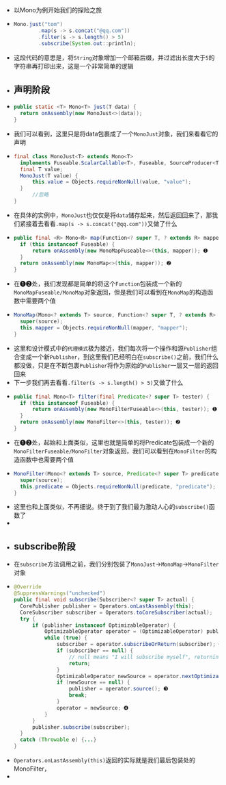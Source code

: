 - 以Mono为例开始我们的探险之旅
- ```java
  Mono.just("tom")
          .map(s -> s.concat("@qq.com"))
          .filter(s -> s.length() > 5)
          .subscribe(System.out::println);
  ```
- 这段代码的意思是，将`String`对象增加一个邮箱后缀，并过滤出长度大于`5`的字符串再打印出来，这是一个非常简单的逻辑
- ## 声明阶段
- ```java
  public static <T> Mono<T> just(T data) {
  	return onAssembly(new MonoJust<>(data));
  }
  ```
- 我们可以看到，这里只是将data包裹成了一个`MonoJust`对象，我们来看看它的声明
- ```java
  final class MonoJust<T> extends Mono<T> 
  	implements Fuseable.ScalarCallable<T>, Fuseable, SourceProducer<T>  {
  	final T value;
  	MonoJust(T value) {
  		this.value = Objects.requireNonNull(value, "value");
  	}
    	//忽略
  }
  ```
- 在具体的实例中，`MonoJust`也仅仅是将`data`储存起来，然后返回回来了，那我们紧接着去看看`.map(s -> s.concat("@qq.com"))`又做了什么
- ```java
  public final <R> Mono<R> map(Function<? super T, ? extends R> mapper) {
  	if (this instanceof Fuseable) {
  		return onAssembly(new MonoMapFuseable<>(this, mapper)); ➊
  	}
  	return onAssembly(new MonoMap<>(this, mapper)); ➋
  }
  ```
- 在➊➋处，我们发现都是简单的将这个`Function`包装成一个新的`MonoMapFuseable/MonoMap`对象返回，但是我们可以看到在`MonoMap`的构造函数中需要两个值
- ```java
  MonoMap(Mono<? extends T> source, Function<? super T, ? extends R> mapper) {
  	super(source);
  	this.mapper = Objects.requireNonNull(mapper, "mapper");
  }
  ```
- 这里和设计模式中的`代理模式`极为接近，我们每次将一个操作和源`Publisher`组合变成一个新`Publisher`，到这里我们已经明白在`subscribe()`之前，我们什么都没做，只是在不断包裹`Publisher`将作为原始的`Publisher`一层又一层的返回回来
- 下一步我们再去看看`.filter(s -> s.length() > 5)`又做了什么
- ```java
  public final Mono<T> filter(final Predicate<? super T> tester) {
  	if (this instanceof Fuseable) {
  		return onAssembly(new MonoFilterFuseable<>(this, tester)); ➊
  	}
  	return onAssembly(new MonoFilter<>(this, tester)); ➋
  }
  ```
- 在➊➋处，起始和上面类似，这里也就是简单的将Predicate包装成一个新的`MonoFilterFuseable/MonoFilter`对象返回，我们可以看到在`MonoFilter`的构造函数中也需要两个值
- ```java
  MonoFilter(Mono<? extends T> source, Predicate<? super T> predicate) {
  	super(source);
  	this.predicate = Objects.requireNonNull(predicate, "predicate");
  }
  ```
- 这里也和上面类似，不再细说。终于到了我们最为激动人心的`subscribe()`函数了
-
- ## subscribe阶段
- 在`subscribe`方法调用之前，我们分别包装了`MonoJust`->`MonoMap`->`MonoFilter`对象
- ```java
  @Override
  @SuppressWarnings("unchecked")
  public final void subscribe(Subscriber<? super T> actual) {
  	CorePublisher publisher = Operators.onLastAssembly(this);
  	CoreSubscriber subscriber = Operators.toCoreSubscriber(actual);
  	try {
  		if (publisher instanceof OptimizableOperator) {
  			OptimizableOperator operator = (OptimizableOperator) publisher;
  			while (true) {
  				subscriber = operator.subscribeOrReturn(subscriber); ➊
  				if (subscriber == null) {
  					// null means "I will subscribe myself", returning...
  					return;
  				}
  				OptimizableOperator newSource = operator.nextOptimizableSource(); ➋
  				if (newSource == null) {
  					publisher = operator.source(); ➌
  					break;
  				}
  				operator = newSource; ➍
  			}
  		}
  		publisher.subscribe(subscriber);
  	}
  	catch (Throwable e) {...}
  }
  ```
- `Operators.onLastAssembly(this)`返回的实际就是我们最后包装处的MonoFilter，
-